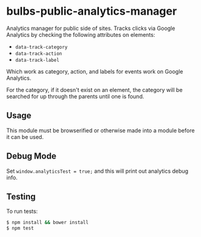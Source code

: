 # bulbs-public-analytics-manager
Analytics manager for public side of sites. Tracks clicks via Google Analytics
by checking the following attributes on elements:

- ```data-track-category```
- ```data-track-action```
- ```data-track-label```

Which work as category, action, and labels for events work on Google Analytics.

For the category, if it doesn't exist on an element, the category will be searched
for up through the parents until one is found.

## Usage
This module must be browserified or otherwise made into a module before it can
be used.

## Debug Mode
Set `window.analyticsTest = true;` and this will print out analytics debug info.

## Testing
To run tests:
```bash
$ npm install && bower install
$ npm test
```

